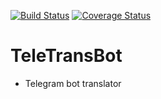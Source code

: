 [![Build Status](https://travis-ci.org/res0nance/teletransbot.svg?branch=master)](https://travis-ci.org/res0nance/teletransbot)
[![Coverage Status](https://coveralls.io/repos/github/res0nance/teletransbot/badge.svg?branch=master)](https://coveralls.io/github/res0nance/teletransbot?branch=master)
# TeleTransBot
* Telegram bot translator

